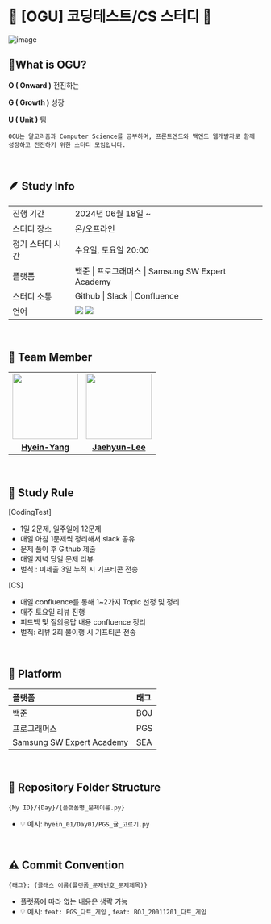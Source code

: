 # 🐾 [OGU] 코딩테스트/CS 스터디 🐾
![image](https://github.com/OGU-s-CodingTest/CodingTest/assets/72717195/8680e55d-437d-43ea-bdfe-db77febb086c)

## 💫What is OGU?

**O ( Onward )** 전진하는 

**G ( Growth )** 성장

**U ( Unit )** 팀
```
OGU는 알고리즘과 Computer Science를 공부하며, 프론트엔드와 백엔드 웹개발자로 함께 성장하고 전진하기 위한 스터디 모임입니다.
```

</br>

## 🪶 Study Info
<table>
  <tr>
    <td>진행 기간</td>
    <td>2024년 06월 18일 ~ </td>
  </tr>
  <tr>
    <td>스터디 장소</td>
    <td>온/오프라인</td>
  </tr>
  <tr>
    <td>정기 스터디 시간</td>
    <td>수요일, 토요일 20:00
  </tr>
  <tr>
    <td>플랫폼</td>
    <td>백준 | 프로그래머스 | Samsung SW Expert Academy</td>
  </tr>
  <tr> 
    <td>스터디 소통</td>
    <td>Github | Slack | Confluence </td>
  </tr>
  <tr>
    <td>언어</td>
    <td><img src="https://img.shields.io/badge/Java-007396.svg?&style=for-the-badge&logo=Java&logoColor=white"> 
        <img src="https://img.shields.io/badge/Python-3776AB?style=for-the-badge&logo=python&logoColor=white">
    </td>
  </tr>
</table>

<br/>

## 🤖 Team Member

<table>
 <tr>
    <td align="center"><a href="https://github.com/happynow7"><img src="https://avatars.githubusercontent.com/happynow7" width="130px;" alt=""></a></td>
    <td align="center"><a href="https://github.com/JHyun0302"><img src="https://avatars.githubusercontent.com/JHyun0302" width="130px;" alt=""></a></td>
  </tr>
  <tr>
    <td align="center"><a href="https://github.com/happynow7"><b>Hyein-Yang</b></a></td>
    <td align="center"><a href="https://github.com/JHyun0302"><b>Jaehyun-Lee</b></a></td>
  </tr>
</table>

<br/>

## 📌 Study Rule
[CodingTest]
- 1일 2문제, 일주일에 12문제 
- 매일 아침 1문제씩 정리해서 slack 공유
- 문제 풀이 후 Github 제출
- 매일 저녁 당일 문제 리뷰
- 벌칙 : 미제출 3일 누적 시 기프티콘 전송
  
[CS]
- 매일 confluence를 통해 1~2가지 Topic 선정 및 정리
- 매주 토요일 리뷰 진행
- 피드백 및 질의응답 내용 confluence 정리
- 벌칙: 리뷰 2회 불이행 시 기프티콘 전송

<br/>

## 🛜 Platform

| 플랫폼    | 태그  |
|:-------|:----|
| 백준     | BOJ |
| 프로그래머스 | PGS |
|Samsung SW Expert Academy | SEA |

<br/>

## 📁 Repository Folder Structure
```
{My ID}/{Day}/{플랫폼명_문제이름.py}
```

- 💡 예시: `hyein_01/Day01/PGS_귤_고르기.py`

<br/>

## ⚠️ Commit Convention

```
{태그}: {클래스 이름(플랫폼_문제번호_문제제목)}
```

- 플랫폼에 따라 없는 내용은 생략 가능
- 💡 예시: `feat: PGS_다트_게임` , `feat: BOJ_20011201_다트_게임`
<br/>

